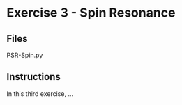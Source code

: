 # Exercise 3 - Spin Resonance

## Files

PSR-Spin.py

## Instructions

In this third exercise, ...

